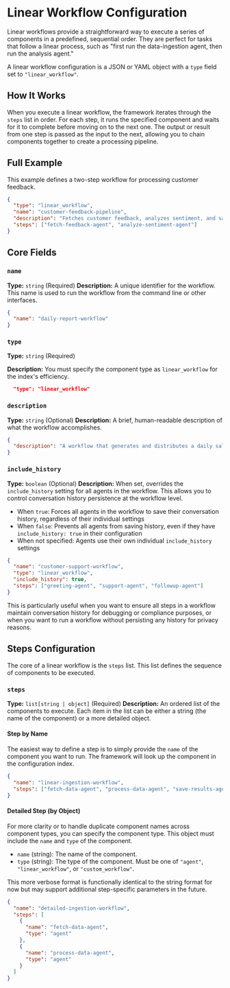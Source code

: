 # Linear Workflow Configuration

Linear workflows provide a straightforward way to execute a series of components in a predefined, sequential order. They are perfect for tasks that follow a linear process, such as "first run the data-ingestion agent, then run the analysis agent."

A linear workflow configuration is a JSON or YAML object with a `type` field set to `"linear_workflow"`.

## How It Works

When you execute a linear workflow, the framework iterates through the `steps` list in order. For each step, it runs the specified component and waits for it to complete before moving on to the next one. The output or result from one step is passed as the input to the next, allowing you to chain components together to create a processing pipeline.

## Full Example

This example defines a two-step workflow for processing customer feedback.

```json
{
  "type": "linear_workflow",
  "name": "customer-feedback-pipeline",
  "description": "Fetches customer feedback, analyzes sentiment, and saves the result.",
  "steps": ["fetch-feedback-agent", "analyze-sentiment-agent"]
}
```

## Core Fields

### `name`

**Type:** `string` (Required)
**Description:** A unique identifier for the workflow. This name is used to run the workflow from the command line or other interfaces.

```json
{
  "name": "daily-report-workflow"
}
```

### `type`

**Type:** `string` (Required)

**Description:** You must specify the component type as `linear_workflow` for the index's efficiency.

```json
  "type": "linear_workflow"
```

### `description`

**Type:** `string` (Optional)
**Description:** A brief, human-readable description of what the workflow accomplishes.

```json
{
  "description": "A workflow that generates and distributes a daily sales report."
}
```

### `include_history`

**Type:** `boolean` (Optional)
**Description:** When set, overrides the `include_history` setting for all agents in the workflow. This allows you to control conversation history persistence at the workflow level.

- When `true`: Forces all agents in the workflow to save their conversation history, regardless of their individual settings
- When `false`: Prevents all agents from saving history, even if they have `include_history: true` in their configuration
- When not specified: Agents use their own individual `include_history` settings

```json
{
  "name": "customer-support-workflow",
  "type": "linear_workflow",
  "include_history": true,
  "steps": ["greeting-agent", "support-agent", "followup-agent"]
}
```

This is particularly useful when you want to ensure all steps in a workflow maintain conversation history for debugging or compliance purposes, or when you want to run a workflow without persisting any history for privacy reasons.

## Steps Configuration

The core of a linear workflow is the `steps` list. This list defines the sequence of components to be executed.

### `steps`

**Type:** `list[string | object]` (Required)
**Description:** An ordered list of the components to execute. Each item in the list can be either a string (the name of the component) or a more detailed object.

#### Step by Name

The easiest way to define a step is to simply provide the `name` of the component you want to run. The framework will look up the component in the configuration index.

```json
{
  "name": "linear-ingestion-workflow",
  "steps": ["fetch-data-agent", "process-data-agent", "save-results-agent"]
}
```

#### Detailed Step (by Object)

For more clarity or to handle duplicate component names across component types, you can specify the component type. This object must include the `name` and `type` of the component.

- `name` (string): The name of the component.
- `type` (string): The type of the component. Must be one of `"agent"`, `"linear_workflow"`, or `"custom_workflow"`.

This more verbose format is functionally identical to the string format for now but may support additional step-specific parameters in the future.

```json
{
  "name": "detailed-ingestion-workflow",
  "steps": [
    {
      "name": "fetch-data-agent",
      "type": "agent"
    },
    {
      "name": "process-data-agent",
      "type": "agent"
    }
  ]
}
```
